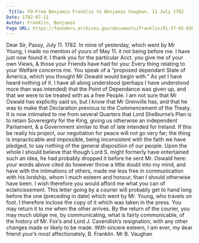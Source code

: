 ```yaml
---
 Title: FO-From Benjamin Franklin to Benjamin Vaughan, 11 July 1782
Date: 1782-07-11
Author: Franklin, Benjamin
Page URL: https://founders.archives.gov/documents/Franklin/01-37-02-0399
---
```


Dear Sir,
Passy, July 11. 1782.
In mine of yesterday, which went by Mr Young, I made no mention of yours of May 11. it not being before me. I have just now found it. I thank you for the particular Acct. you give me of your own Views, & those your Friends have had for you: Every thing relating to your Welfare concerns me.
You speak of a “proposed dependant State of America, which you thought Mr Oswald would begin with.” As yet I have heard nothing of it. I have all along understood (perhaps I have understood more than was intended) that the Point of Dependance was given up, and that we were to be treated with as a free People. I am not sure that Mr Oswald has explicitly said so, but I know that Mr Grenville has, and that he was to make that Declaration previous to the Commencement of the Treaty. It is now intimated to me from several Quarters that Lord Shelburne’s Plan is to retain Sovereignty for the King, giving us otherwise an independent Parliament, & a Government similar to that of late intended for Ireland. If this be really his project, our negotiation for peace will not go very far; the thing is impracticable and impossible, being inconsistent with the faith we have pledged, to say nothing of the general disposition of our people. Upon the whole I should believe that though Lord S. might formerly have entertained such an idea, he had probably dropped it before he sent Mr. Oswald here: your words above cited do however throw a little doubt into my mind, and have with the intimations of others, made me less free in communication with his lordship, whom I much esteem and honour, than I should otherwise have been. I wish therefore you would afford me what you can of eclaircissement.
This letter going by a courier will probably get to hand long before the one (preceding in date) which went by Mr. Young, who travels on foot. I therefore inclose the copy of it which was taken in the press. You may return it to me when the other arrives.
By the return of the courier, you may much oblige me, by communicating, what is fairly communicable, of the history of Mr. Fox’s and Lord J. Cavendish’s resignation, with any other changes made or likely to be made.
With sincere esteem, I am ever, my dear friend your’s most affectionately,
B. Franklin.
Mr B. Vaughan

